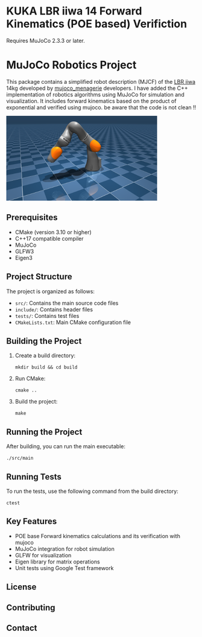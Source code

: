 # KUKA LBR iiwa 14 Forward Kinematics (POE based) Verifiction

Requires MuJoCo 2.3.3 or later.

# MuJoCo Robotics Project

This package contains a simplified robot description (MJCF) of the [LBR iiwa](https://www.kuka.com/en-us/products/robotics-systems/industrial-robots/lbr-iiwa) 14kg developed by [mujoco_menagerie](https://www.bing.com/search?pglt=673&q=mujoco_menagerie&cvid=8f9cd7201ba741a7aa50020d20a1cfc5&gs_lcrp=EgZjaHJvbWUyBggAEEUYOdIBCDEwMjhqMGoxqAIAsAIA&FORM=ANNTA1&PC=U531) developers. 
I have added the C++ implementation of robotics algorithms using MuJoCo for simulation and visualization. It includes forward kinematics based on the product of exponential and verified using mujoco. be aware that the code is not clean !!

<p float="left">
  <img src="iiwa_14.png" width="400">
</p>


## Prerequisites

- CMake (version 3.10 or higher)
- C++17 compatible compiler
- MuJoCo
- GLFW3
- Eigen3

## Project Structure

The project is organized as follows:

- `src/`: Contains the main source code files
- `include/`: Contains header files
- `tests/`: Contains test files
- `CMakeLists.txt`: Main CMake configuration file

## Building the Project

1. Create a build directory:
   ```
   mkdir build && cd build
   ```

2. Run CMake:
   ```
   cmake ..
   ```

3. Build the project:
   ```
   make
   ```

## Running the Project

After building, you can run the main executable:

```
./src/main
```

## Running Tests

To run the tests, use the following command from the build directory:

```
ctest
```

## Key Features

- POE base Forward kinematics calculations and its verification with mujoco 
- MuJoCo integration for robot simulation
- GLFW for visualization
- Eigen library for matrix operations
- Unit tests using Google Test framework

## License


## Contributing


## Contact



